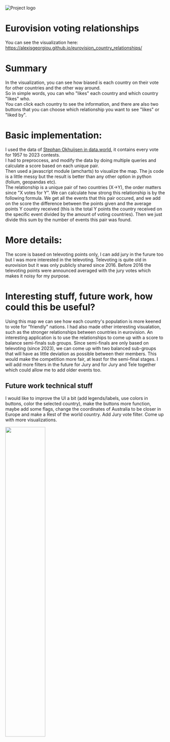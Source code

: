 ![Project logo](https://imgur.com/HpMr0vs.png)
# Eurovision voting relationships

You can see the visualization here: https://alexisgeorgiou.github.io/eurovision_country_relationships/<br>

# Summary
In the visualization, you can see how biased is each country on their vote for other countries and the other way around.<br>
So in simple words, you can who "likes" each country and which country "likes" who.<br>
You can click each country to see the information, and there are also two buttons that you can choose which relationship you want to see "likes" or "liked by".<br>

# Basic implementation:
I used the data of [Stephan Okhuijsen in data.world](https://data.world/datagraver/eurovision-song-contest-scores-1975-2019/workspace/file?filename=eurovision_song_contest_1957_2023.xlsx), it contains every vote for 1957 to 2023 contests.<br>
I had to preproccess, and modify the data by doing multiple queries and calculate a score based on each unique pair.<br>
Then used a javascript module (amcharts) to visualize the map. The js code is a little messy but the result is better than any other option in python (folium, geopandas etc).<br>
The relationship is a unique pair of two countries (X->Y), the order matters since "X votes for Y". We can calculate how strong this relationship is by the following formula. We get all the events that this pair occured, and we add on the score the difference between the points given and the average points Y country received (this is the total Y points the country received on the specific event divided by the amount of voting countries). Then we just divide this sum by the number of events this pair was found.

# More details:
The score is based on televoting points only, I can add jury in the furure too but I was more interested in the televoting. Televoting is quite old in eurovision but it was only publicly shared since 2016. Before 2016 the televoting points were announced averaged with the jury votes which makes it noisy for my purpose. 

# Interesting stuff, future work, how could this be useful?
Using this map we can see how each country's population is more keened to vote for "friendly" nations. I had also made other interesting visualation, such as the stronger relationships between countries in eurovision. An interesting application is to use the relationships to come up with a score to balance semi-finals sub groups. Since semi-finals are only based on televoting (since 2023), we can come up with two balanced sub-groups that will have as little deviation as possible between their members. This would make the competition more fair, at least for the semi-final stages.
I will add more filters in the future for Jury and for Jury and Tele together which could allow me to add older events too.

## Future work technical stuff
I would like to improve the UI a bit (add legends/labels, use colors in buttons, color the selected country), make the buttons more function, maybe add some flags, change the coordinates of Australia to be closer in Europe and make a Rest of the world country. Add Jury vote filter. Come up with more visualizations.

<img src="https://imgur.com/2c7HPXE.png" width=50% height=50%>
